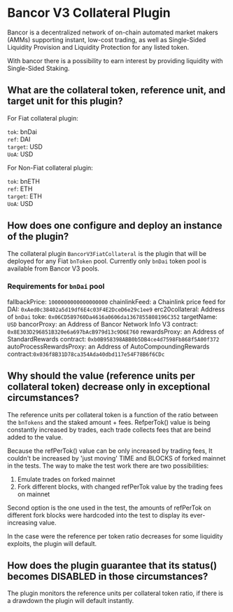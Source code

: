 # Bancor V3 Collateral Plugin

Bancor is a decentralized network of on-chain automated market makers (AMMs) supporting instant, low-cost trading, as well as Single-Sided Liquidity Provision and Liquidity Protection for any listed token.

With bancor there is a possibility to earn interest by providing liquidity with Single-Sided Staking.

## What are the collateral token, reference unit, and target unit for this plugin?

For Fiat collateral plugin:

`tok`: bnDai  
`ref`: DAI  
`target`: USD  
`UoA`: USD

For Non-Fiat collateral plugin:

`tok`: bnETH  
`ref`: ETH  
`target`: ETH  
`UoA`: USD

## How does one configure and deploy an instance of the plugin?

The collateral plugin `BancorV3FiatCollateral` is the plugin that will be deployed for any Fiat `bnToken` pool.
Currently only `bnDai` token pool is available from Bancor V3 pools. 

### Requirements for `bnDai` pool

fallbackPrice: `1000000000000000000`
chainlinkFeed: a Chainlink price feed for DAI: `0xAed0c38402a5d19df6E4c03F4E2DceD6e29c1ee9`
erc20collateral: Address of `bnDai` toke: `0x06CD589760Da4616a0606da1367855808196C352`
targetName: `USD`
bancorProxy: an Address of Bancor Network Info V3 contract: `0x8E303D296851B320e6a697bAcB979d13c9D6E760`
rewardsProxy: an Address of StandardRewards contract: `0xb0B958398ABB0b5DB4ce4d7598Fb868f5A00f372`
autoProcessRewardsProxy: an Address of AutoCompoundingRewards contract:`0x036f8B31D78ca354Ada40dbd117e54F78B6f6CDc`

## Why should the value (reference units per collateral token) decrease only in exceptional circumstances?

The reference units per collateral token is a function of the ratio between the `bnTokens` and the staked amount + fees. RefperTok() value is being constantly increased by trades, each trade collects fees that are beind added to the value. 

Because the refPerTok() value can be only increased by trading fees, It couldn't be increased by 'just moving' TIME and BLOCKS of forked mainnet in the tests. The way to make the test work there are two possibilities:
1. Emulate trades on forked mainnet
2. Fork different blocks, with changed refPerTok value by the trading fees on mainnet

Second option is the one used in the test, the amounts of refPerTok on different fork blocks were hardcoded into the test to display its ever-increasing value.

In the case were the reference per token ratio decreases for some liquidity exploits, the plugin will default.

## How does the plugin guarantee that its status() becomes DISABLED in those circumstances?

The plugin monitors the reference units per collateral token ratio, if there is a drawdown the plugin will default instantly. 


